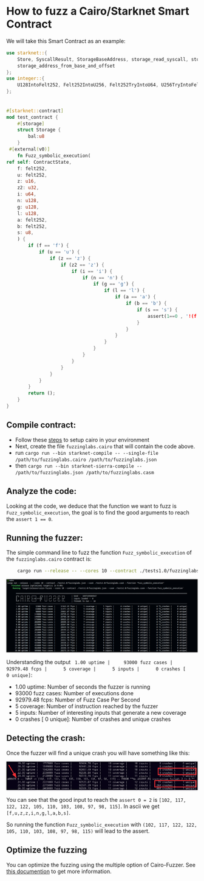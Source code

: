 # How to fuzz a Cairo/Starknet Smart Contract

We will take this Smart Contract as an example:
```rust
use starknet::{
    Store, SyscallResult, StorageBaseAddress, storage_read_syscall, storage_write_syscall,
    storage_address_from_base_and_offset
};
use integer::{
    U128IntoFelt252, Felt252IntoU256, Felt252TryIntoU64, U256TryIntoFelt252, u256_from_felt252
};


#[starknet::contract]
mod test_contract {
    #[storage]
    struct Storage {
        bal:u8
    }
 #[external(v0)]
    fn Fuzz_symbolic_execution(
ref self: ContractState,
    f: felt252,
    u: felt252,
    z: u16,
    z2: u32,
    i: u64,
    n: u128,
    g: u128,
    l: u128,
    a: felt252,
    b: felt252,
    s: u8,
    ) {
        if (f == 'f') {
            if (u == 'u') {
                if (z == 'z') {
                    if (z2 == 'z') {
                        if (i == 'i') {
                            if (n == 'n') {
                                if (g == 'g') {
                                    if (l == 'l') {
                                        if (a == 'a') {
                                            if (b == 'b') {
                                                if (s == 's') {
                                                    assert(1==0 , '!(f & t)');
                                                }
                                            }
                                        }
                                    }
                                }
                            }
                        }
                    }
                }
            }
        }
        return ();
    }
}
```

## Compile contract:
- Follow these [steps](https://github.com/starkware-libs/cairo#getting-started) to setup cairo in your environment
- Next, create the file `fuzzinglabs.cairo` that will contain the code above.
- run `cargo run --bin starknet-compile -- --single-file /path/to/fuzzinglabs.cairo /path/to/fuzzinglabs.json`
- then `cargo run --bin starknet-sierra-compile -- /path/to/fuzzinglabs.json /path/to/fuzzinglabs.casm`

## Analyze the code:
Looking at the code, we deduce that the function we want to fuzz is `Fuzz_symbolic_execution`, the goal is to find the good arguments to reach the `assert 1 == 0`.

## Running the fuzzer:
The simple command line to fuzz the function `Fuzz_symbolic_execution` of the `fuzzinglabs.cairo` contract is:

```sh
	cargo run --release -- --cores 10 --contract ./tests1.0/fuzzinglabs.json --casm ./tests1.0/fuzzinglabs.casm --function "Fuzz_symbolic_execution"
```

![fuzzer_running](fuzzer_running.png)

Understanding the output ` 1.00 uptime |     93000 fuzz cases |     92979.48 fcps |      5 coverage |      5 inputs |      0 crashes [     0 unique]`:
- 1.00 uptime: Number of seconds the fuzzer is running
- 93000 fuzz cases: Number of executions done
- 92979.48 fcps: Number of Fuzz Case Per Second
- 5 coverage: Number of instruction reached by the fuzzer
- 5 inputs: Number of interesting inputs that generate a new coverage
- 0 crashes [     0 unique]: Number of crashes and unique crashes

## Detecting the crash:
Once the fuzzer will find a unique crash you will have something like this:

![crash](crash.png)

You can see that the good input to reach the `assert 0 = 2` is `[102, 117, 122, 122, 105, 110, 103, 108, 97, 98, 115]`.
In ascii we get `[f,u,z,z,i,n,g,l,a,b,s]`.

So running the function `Fuzz_symbolic_execution` with `(102, 117, 122, 122, 105, 110, 103, 108, 97, 98, 115)` will lead to the assert.

## Optimize the fuzzing

You can optimize the fuzzing using the multiple option of Cairo-Fuzzer.
See [this documention](Usage.md) to get more information.
